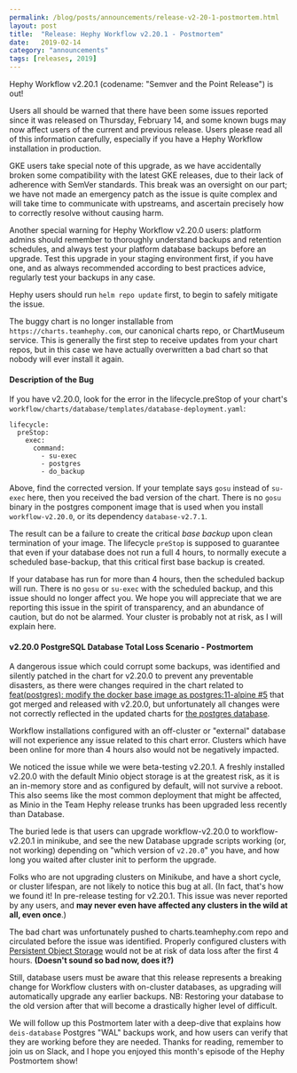 ```yaml
---
permalink: /blog/posts/announcements/release-v2-20-1-postmortem.html
layout: post
title:  "Release: Hephy Workflow v2.20.1 - Postmortem"
date:   2019-02-14
category: "announcements"
tags: [releases, 2019]
---
```


Hephy Workflow v2.20.1 (codename: "Semver and the Point Release") is out!

Users all should be warned that there have been some issues reported since it was released on Thursday, February 14, and some known bugs may now affect users of the current and previous release. Users please read all of this information carefully, especially if you have a Hephy Workflow installation in production.

GKE users take special note of this upgrade, as we have accidentally broken
some compatibility with the latest GKE releases, due to their lack of adherence
with SemVer standards. This break was an oversight on our part; we have not
made an emergency patch as the issue is quite complex and will take time to
communicate with upstreams, and ascertain precisely how to correctly resolve
without causing harm.

Another special warning for Hephy Workflow v2.20.0 users: platform admins should
remember to thoroughly understand backups and retention schedules, and always
test your platform database backups before an upgrade. Test this upgrade in
your staging environment first, if you have one, and as always recommended
according to best practices advice, regularly test your backups in any case.

Hephy users should run `helm repo update` first, to begin to safely mitigate the issue.

The buggy chart is no longer installable from `https://charts.teamhephy.com`,
our canonical charts repo, or ChartMuseum service. This is generally the first
step to receive updates from your chart repos, but in this case we have
actually overwritten a bad chart so that nobody will ever install it again.

#### Description of the Bug

If you have v2.20.0, look for the error in the lifecycle.preStop of your chart's
`workflow/charts/database/templates/database-deployment.yaml`:

```
lifecycle:
  preStop:
    exec:
      command:
        - su-exec
        - postgres
        - do_backup
```

Above, find the corrected version. If your template says `gosu` instead of
`su-exec` here, then you received the bad version of the chart. There is no
`gosu` binary in the postgres component image that is used when you install
`workflow-v2.20.0`, or its dependency `database-v2.7.1`.

The result can be a failure to create the critical *base backup* upon clean
termination of your image. The lifecycle `preStop` is supposed to guarantee
that even if your database does not run a full 4 hours, to normally execute a
scheduled base-backup, that this critical first base backup is created.

If your database has run for more than 4 hours, then the scheduled backup will
run. There is no `gosu` or `su-exec` with the scheduled backup, and this issue
should no longer affect you. We hope you will appreciate that we are reporting
this issue in the spirit of transparency, and an abundance of caution, but do
not be alarmed. Your cluster is probably not at risk, as I will explain here.

#### v2.20.0 PostgreSQL Database Total Loss Scenario - Postmortem

A dangerous issue which could corrupt some backups, was identified and silently
patched in the chart for v2.20.0 to prevent any preventable disasters, as there
were changes required in the chart related to
[feat(postgres): modify the docker base image as postgres:11-alpine #5](https://github.com/teamhephy/postgres/pull/5/files#diff-7927d6e9c88c978749d8c56320e281dd)
that got merged and released with v2.20.0, but unfortunately all changes were
not correctly reflected in the updated charts for [the postgres database](https://github.com/teamhephy/postgres).

Workflow installations configured with an off-cluster or "external" database
will not experience any issue related to this chart error. Clusters which have
been online for more than 4 hours also would not be negatively impacted.

We noticed the issue while we were beta-testing v2.20.1. A freshly installed
v2.20.0 with the default Minio object storage is at the greatest risk, as it is
an in-memory store and as configured by default, will not survive a reboot.
This also seems like the most common deployment that might be affected, as
Minio in the Team Hephy release trunks has been upgraded less recently than
Database.

The buried lede is that users can upgrade workflow-v2.20.0 to workflow-v2.20.1
in minikube, and see the new Database upgrade scripts working (or, not working)
depending on "which version of `v2.20.0`" you have, and how long you waited
after cluster init to perform the upgrade.

Folks who are not upgrading clusters on Minikube, and have a short cycle, or
cluster lifespan, are not likely to notice this bug at all. (In fact, that's
how we found it! In pre-release testing for v2.20.1. This issue was never
reported by any users, and **may never even have affected any clusters in the
wild at all, even once**.)

The bad chart was unfortunately pushed to charts.teamhephy.com repo and
circulated before the issue was identified. Properly configured clusters with
[Persistent Object Storage](https://docs.teamhephy.info/installing-workflow/configuring-object-storage/)
would not be at risk of data loss after the first 4 hours. **(Doesn't sound so bad now, does it?)**

Still, database users must be aware that this release represents a breaking
change for Workflow clusters with on-cluster databases, as upgrading will
automatically upgrade any earlier backups. NB: Restoring your database to the
old version after that will become a drastically higher level of difficult.

We will follow up this Postmortem later with a deep-dive that explains how
`deis-database` Postgres "WAL" backups work, and how users can verify that they
are working before they are needed. Thanks for reading, remember to join us on
Slack, and I hope you enjoyed this month's episode of the Hephy Postmortem show!
